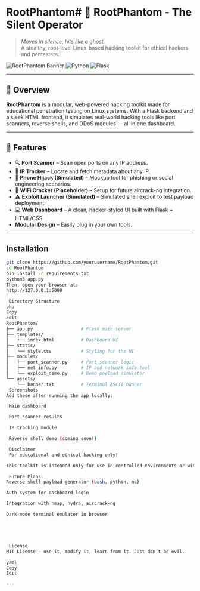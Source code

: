 # RootPhantom# 👻 RootPhantom - The Silent Operator

> *Moves in silence, hits like a ghost.*  
> A stealthy, root-level Linux-based hacking toolkit for ethical hackers and pentesters.

![RootPhantom Banner](https://img.shields.io/badge/status-active-success?style=for-the-badge&logo=linux&logoColor=white)
![Python](https://img.shields.io/badge/python-3.10+-blue?style=flat-square&logo=python)
![Flask](https://img.shields.io/badge/flask-2.3-lightgrey?style=flat-square&logo=flask)

---

## 🧠 Overview

**RootPhantom** is a modular, web-powered hacking toolkit made for educational penetration testing on Linux systems. With a Flask backend and a sleek HTML frontend, it simulates real-world hacking tools like port scanners, reverse shells, and DDoS modules — all in one dashboard.

---

## 🧰 Features

- 🔍 **Port Scanner** – Scan open ports on any IP address.
- 📡 **IP Tracker** – Locate and fetch metadata about any IP.
- 📲 **Phone Hijack (Simulated)** – Mockup tool for phishing or social engineering scenarios.
- 📶 **WiFi Cracker (Placeholder)** – Setup for future aircrack-ng integration.
- ⚠️ **Exploit Launcher (Simulated)** – Simulated shell exploit to test payload deployment.
- 💻 **Web Dashboard** – A clean, hacker-styled UI built with Flask + HTML/CSS.
-  **Modular Design** – Easily plug in your own tools.

---

##  Installation

```bash
git clone https://github.com/yourusername/RootPhantom.git
cd RootPhantom
pip install -r requirements.txt
python3 app.py
Then, open your browser at:
http://127.0.0.1:5000

 Directory Structure
php
Copy
Edit
RootPhantom/
├── app.py                  # Flask main server
├── templates/
│   └── index.html          # Dashboard UI
├── static/
│   └── style.css           # Styling for the UI
├── modules/
│   ├── port_scanner.py     # Port scanner logic
│   ├── net_info.py         # IP and network info tool
│   └── exploit_demo.py     # Demo payload simulator
└── assets/
    └── banner.txt          # Terminal ASCII banner
 Screenshots
Add these after running the app locally:

 Main dashboard

 Port scanner results

 IP tracking module

 Reverse shell demo (coming soon!)

 Disclaimer
 For educational and ethical hacking only!

This toolkit is intended only for use in controlled environments or with explicit permission. Misuse of RootPhantom may result in legal consequences. You are fully responsible for your actions.

 Future Plans
Reverse shell payload generator (bash, python, nc)

Auth system for dashboard login

Integration with nmap, hydra, aircrack-ng

Dark-mode terminal emulator in browser





 License
MIT License — use it, modify it, learn from it. Just don’t be evil. 

yaml
Copy
Edit

---
